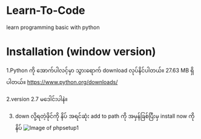 # Learn-To-Code
learn programming basic with python


# Installation (window version)
 1.Python ကို အောက်ပါလင့်မှာ သွားရောက် download လုပ်နိင်ပါတယ်။
 27.63 MB ရှိပါတယ်။
 https://www.python.org/downloads/
 
 2.version 2.7 မဒေါင်းပါနဲ။
 
 3. down လို့ရတဲ့ဖိုင်ကို နိပ် အရင်ဆုံး add to path ကို အမှန်ခြစ်ပြီးမှ install now ကိုနိပ်
 ![Image of phpsetup1](https://github.com/KoMoeArkarOhm/image_resources_to_use_in_my_repositories/blob/master/Inkedpython_installation_LI.jpg)
 
 
 
 

